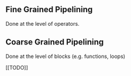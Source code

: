 ## Fine Grained Pipelining
Done at the level of operators.

## Coarse Grained Pipelining
Done at the level of blocks (e.g. functions, loops)


[[TODO]]